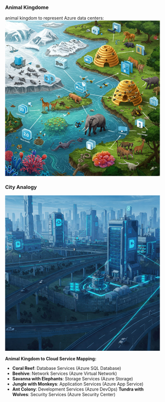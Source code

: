 ### Animal Kingdome
 animal kingdom to represent Azure data centers:
![Animal Kingdome Analogy](animal-kingdom-cloud.jfif)
### City Analogy
![City Analogy](City-cloud.jfif)



**Animal Kingdom to Cloud Service Mapping:**

- **Coral Reef**: Database Services (Azure SQL Database)
- **Beehive**: Network Services (Azure Virtual Network)
- **Savanna with Elephants**: Storage Services (Azure Storage)
- **Jungle with Monkeys**: Application Services (Azure App Service)
- **Ant Colony**: Development Services (Azure DevOps)
  **Tundra with Wolves**: Security Services (Azure Security Center)
